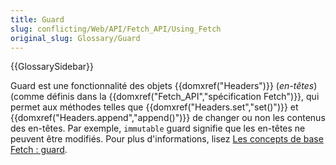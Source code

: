 ```yaml
---
title: Guard
slug: conflicting/Web/API/Fetch_API/Using_Fetch
original_slug: Glossary/Guard
---
```


{{GlossarySidebar}}

Guard est une fonctionnalité des objets {{domxref("Headers")}} (_en-têtes_) (comme définis dans la {{domxref("Fetch_API","spécification Fetch")}}, qui permet aux méthodes telles que {{domxref("Headers.set","set()")}} et {{domxref("Headers.append","append()")}} de changer ou non les contenus des en-têtes. Par exemple, `immutable` guard signifie que les en-têtes ne peuvent être modifiés. Pour plus d'informations, lisez [Les concepts de base Fetch : guard](/fr/docs/Web/API/Fetch_API/Basic_concepts#Guard).

